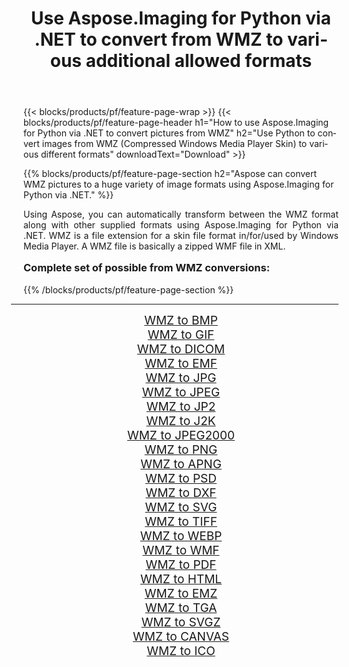 ﻿---
title: Use Aspose.Imaging for Python via .NET to convert from WMZ to various additional allowed formats 
weight: 3920
url: /python-net/conversion/from/wmz/ 
lang: en
langdirlevel: 2
locales: zh-hans,ja,it,ru,de,es,fr,nl,id,lt,pl,pt,vi,tr,ko,zh-hant,ar,hi,th,sv,cs,uk,he
description: You can quickly transform from WMZ(Compressed Windows Media Player Skin) into various formats using Aspose.Imaging for Python via .NET.
---

{{< blocks/products/pf/feature-page-wrap >}}
{{< blocks/products/pf/feature-page-header h1="How to use Aspose.Imaging for Python via .NET to convert pictures from WMZ" h2="Use Python to convert images from WMZ (Compressed Windows Media Player Skin) to various different formats" downloadText="Download" >}}


{{% blocks/products/pf/feature-page-section  h2="Aspose can convert WMZ pictures to a huge variety of image formats using Aspose.Imaging for Python via .NET." %}}
<p align=justify>Using Aspose, you can automatically transform between the WMZ format along with other supplied formats using Aspose.Imaging for Python via .NET. WMZ is a file extension for a skin file format in/for/used by Windows Media Player. A WMZ file is basically a zipped WMF file in XML.</p>
<h3 style="margin-top:16px;">
Complete set of possible from WMZ conversions:
</h3>
{{% /blocks/products/pf/feature-page-section %}}
<div class="container-fluid productfamilypage bg-gray">
    <div class="convertypes bg-gray agp-content section">
        <div class="container">
		<hr style="margin-left:-20px;"/>
		<div class="row other-converters" style="gap: 10px;font-size: 19px;text-align:center;">
		    <div class='col-md-3 other-converter remove-lp remove-rp'><a href="/imaging/python-net/conversion/wmz-to-bmp/" style="padding:15px;">WMZ to BMP</a></div><div class='col-md-3 other-converter remove-lp remove-rp'><a href="/imaging/python-net/conversion/wmz-to-gif/" style="padding:15px;">WMZ to GIF</a></div><div class='col-md-3 other-converter remove-lp remove-rp'><a href="/imaging/python-net/conversion/wmz-to-dicom/" style="padding:15px;">WMZ to DICOM</a></div><div class='col-md-3 other-converter remove-lp remove-rp'><a href="/imaging/python-net/conversion/wmz-to-emf/" style="padding:15px;">WMZ to EMF</a></div><div class='col-md-3 other-converter remove-lp remove-rp'><a href="/imaging/python-net/conversion/wmz-to-jpg/" style="padding:15px;">WMZ to JPG</a></div><div class='col-md-3 other-converter remove-lp remove-rp'><a href="/imaging/python-net/conversion/wmz-to-jpeg/" style="padding:15px;">WMZ to JPEG</a></div><div class='col-md-3 other-converter remove-lp remove-rp'><a href="/imaging/python-net/conversion/wmz-to-jp2/" style="padding:15px;">WMZ to JP2</a></div><div class='col-md-3 other-converter remove-lp remove-rp'><a href="/imaging/python-net/conversion/wmz-to-j2k/" style="padding:15px;">WMZ to J2K</a></div><div class='col-md-3 other-converter remove-lp remove-rp'><a href="/imaging/python-net/conversion/wmz-to-jpeg2000/" style="padding:15px;">WMZ to JPEG2000</a></div><div class='col-md-3 other-converter remove-lp remove-rp'><a href="/imaging/python-net/conversion/wmz-to-png/" style="padding:15px;">WMZ to PNG</a></div><div class='col-md-3 other-converter remove-lp remove-rp'><a href="/imaging/python-net/conversion/wmz-to-apng/" style="padding:15px;">WMZ to APNG</a></div><div class='col-md-3 other-converter remove-lp remove-rp'><a href="/imaging/python-net/conversion/wmz-to-psd/" style="padding:15px;">WMZ to PSD</a></div><div class='col-md-3 other-converter remove-lp remove-rp'><a href="/imaging/python-net/conversion/wmz-to-dxf/" style="padding:15px;">WMZ to DXF</a></div><div class='col-md-3 other-converter remove-lp remove-rp'><a href="/imaging/python-net/conversion/wmz-to-svg/" style="padding:15px;">WMZ to SVG</a></div><div class='col-md-3 other-converter remove-lp remove-rp'><a href="/imaging/python-net/conversion/wmz-to-tiff/" style="padding:15px;">WMZ to TIFF</a></div><div class='col-md-3 other-converter remove-lp remove-rp'><a href="/imaging/python-net/conversion/wmz-to-webp/" style="padding:15px;">WMZ to WEBP</a></div><div class='col-md-3 other-converter remove-lp remove-rp'><a href="/imaging/python-net/conversion/wmz-to-wmf/" style="padding:15px;">WMZ to WMF</a></div><div class='col-md-3 other-converter remove-lp remove-rp'><a href="/imaging/python-net/conversion/wmz-to-pdf/" style="padding:15px;">WMZ to PDF</a></div><div class='col-md-3 other-converter remove-lp remove-rp'><a href="/imaging/python-net/conversion/wmz-to-html/" style="padding:15px;">WMZ to HTML</a></div><div class='col-md-3 other-converter remove-lp remove-rp'><a href="/imaging/python-net/conversion/wmz-to-emz/" style="padding:15px;">WMZ to EMZ</a></div><div class='col-md-3 other-converter remove-lp remove-rp'><a href="/imaging/python-net/conversion/wmz-to-tga/" style="padding:15px;">WMZ to TGA</a></div><div class='col-md-3 other-converter remove-lp remove-rp'><a href="/imaging/python-net/conversion/wmz-to-svgz/" style="padding:15px;">WMZ to SVGZ</a></div><div class='col-md-3 other-converter remove-lp remove-rp'><a href="/imaging/python-net/conversion/wmz-to-canvas/" style="padding:15px;">WMZ to CANVAS</a></div><div class='col-md-3 other-converter remove-lp remove-rp'><a href="/imaging/python-net/conversion/wmz-to-ico/" style="padding:15px;">WMZ to ICO</a></div>
                </div>
        </div>
    </div>
</div>
<br/>

